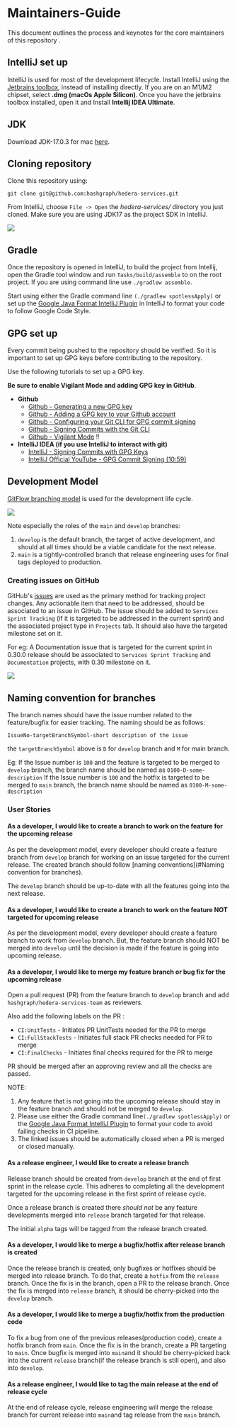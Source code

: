 # Maintainers-Guide

This document outlines the process and keynotes for the core maintainers of this repository .

## IntelliJ set up
IntelliJ is used for most of the development lifecycle.
Install IntelliJ using the [Jetbrains toolbox](https://www.jetbrains.com/lp/toolbox/), instead of installing directly.
If you are on an M1/M2 chipset, select **.dmg (macOs Apple Silicon)**. Once you have the jetbrains toolbox installed, 
open it and Install **Intellij IDEA Ultimate**.

## JDK
Download JDK-17.0.3 for mac [here](https://adoptium.net/temurin/releases/).

## Cloning repository
Clone this repository using:
```
git clone git@github.com:hashgraph/hedera-services.git
```

From IntelliJ, choose `File -> Open` the _hedera-services/_ directory you just cloned.
Make sure you are using JDK17 as the project SDK in IntelliJ. 

<p>
    <img src="assets/jdk-17.png"/>
</p>

## Gradle
Once the repository is opened in IntelliJ, to build the project from Intellij, open the Gradle tool window and 
run `Tasks/build/assemble` to on the root project. If you are using command line use `./gradlew assemble`.

Start using either the Gradle command line 
`(./gradlew spotlessApply)`  or set up the [Google Java Format IntelliJ Plugin](https://github.com/google/google-java-format#intellij-android-studio-and-other-jetbrains-ides) 
in IntelliJ to format your code to follow Google Code Style.

## GPG set up
Every commit being pushed to the repository should be verified. So it is important to set up GPG keys before 
contributing to the repository. 

Use the following tutorials to set up a GPG key. 

**Be sure to enable Vigilant Mode and adding GPG key in GitHub**.

- **Github**
    - [Github - Generating a new GPG key](https://docs.github.com/en/authentication/managing-commit-signature-verification/generating-a-new-gpg-key)
    - [Github - Adding a GPG key to your Github account](https://docs.github.com/en/authentication/managing-commit-signature-verification/adding-a-gpg-key-to-your-github-account)
    - [Github - Configuring your Git CLI for GPG commit signing](https://docs.github.com/en/authentication/managing-commit-signature-verification/telling-git-about-your-signing-key)
    - [Github - Signing Commits with the Git CLI](https://docs.github.com/en/authentication/managing-commit-signature-verification/signing-commits)
    - [Github - Vigilant Mode](https://docs.github.com/en/authentication/managing-commit-signature-verification/displaying-verification-statuses-for-all-of-your-commits) ‼️
- **IntelliJ IDEA (if you use IntelliJ to interact with git)**
    - [IntelliJ - Signing Commits with GPG Keys](https://www.jetbrains.com/help/idea/set-up-GPG-commit-signing.html)
    - [IntelliJ Official YouTube - GPG Commit Signing (10:59)](https://youtu.be/RBhz-8fZN9A?t=659)

## Development Model
[GitFlow branching model](https://nvie.com/posts/a-successful-git-branching-model/) is used for the development life cycle.

<p>
    <img src="./assets/gitflow-branching-model.png"/>
</p>

Note especially the roles of the `main` and `develop` branches:

1. `develop` is the default branch, the target of active development, and should at all times should be a viable candidate 
for the next release.
2. `main` is a tightly-controlled branch that release engineering uses for final tags deployed to production.

### Creating issues on GitHub
GitHub's [issues](https://github.com/hashgraph/hedera-services/issues) are used as the primary method for tracking
project changes.
Any actionable item that need to be addressed, should be associated to an issue in GitHub.
The issue should be added to `Services Sprint Tracking` (if it is targeted to be addressed in the current sprint)
and the associated project type in `Projects` tab. It should also have the targeted milestone set on it.

For eg: A Documentation issue that is targeted for the current sprint in 0.30.0 release should be associated to 
`Services Sprint Tracking` and `Documentation` projects, with 0.30 milestone on it.

<p>
    <img src="./assets/labels-on-issue.png"/>
</p>

## Naming convention for branches
The branch names should have the issue number related to the feature/bugfix for easier tracking.
The naming should be as follows:

```IssueNo-targetBranchSymbol-short description of the issue```

the `targetBranchSymbol` above is `D` for `develop` branch and `M` for main branch.

Eg: If the Issue number is `100` and the feature is targeted to be merged to `develop` branch, the branch name should be named as
`0100-D-some-description`
If the Issue number is `100` and the hotfix is targeted to be merged to `main` branch, the branch name should be named as
`0100-M-some-description`

### User Stories

#### As a developer, I would like to create a branch to work on the feature for the upcoming release
As per the development model, every developer should create a feature branch from `develop` branch for working on an 
issue targeted for the current release. The created branch should follow [naming conventions](#Naming convention for branches).

The `develop` branch should be up-to-date with all the features going into the next release.

#### As a developer, I would like to create a branch to work on the feature NOT targeted for upcoming release
As per the development model, every developer should create a feature branch to work from `develop` branch. But, the 
feature branch should NOT be merged into `develop` until the decision is made if the feature is going into upcoming 
release.

#### As a developer, I would like to merge my feature branch or bug fix for the upcoming release
Open a pull request (PR) from the feature branch to `develop` branch and add `hashgraph/hedera-services-team` as reviewers.

Also add the following labels on the PR :
- `CI:UnitTests` - Initiates PR UnitTests needed for the PR to merge
- `CI:FullStackTests` - Initiates full stack PR checks needed for PR to merge
- `CI:FinalChecks` - Initiates final checks required for the PR to merge

PR should be merged after an approving review and all the checks are passed.

NOTE: 
1. Any feature that is not going into the upcoming release should stay in the feature branch and should not be merged
to `develop`.
2. Please use either the Gradle command line`(./gradlew spotlessApply)`  or the [Google Java Format IntelliJ Plugin](https://github.com/google/google-java-format#intellij-android-studio-and-other-jetbrains-ides)
to format your code to avoid failing checks in CI pipeline.
3. The linked issues should be automatically closed when a PR is merged or closed manually.

#### As a release engineer, I would like to create a release branch

Release branch should be created from `develop` branch at the end of first sprint in the release cycle. This adheres to
completing all the development targeted for the upcoming release in the first sprint of release cycle.

Once a release branch is created there _should not_ be any feature developments merged into `release` branch targeted 
for that release.

The initial `alpha` tags will be tagged from the release branch created.

#### As a developer, I would like to merge a bugfix/hotfix after release branch is created

Once the release branch is created, only bugfixes or hotfixes should be merged into release branch. To do that, create
a `hotfix` from the `release` branch. Once the fix is in the branch, open a PR to the release branch. Once 
the fix is merged into `release` branch, it should be cherry-picked into the `develop` branch.

#### As a developer, I would like to merge a bugfix/hotfix from the production code

To fix a bug from one of the previous releases(production code), create a hotfix branch from `main`. Once the fix is in
the branch, create a PR targeting to `main`. Once bugfix is merged into `main`and it should be cherry-picked 
back into the current `release` branch(if the release branch is still open), and also into `develop`.

#### As a release engineer, I would like to tag the main release at the end of release cycle

At the end of release cycle, release engineering will merge the release branch for current release into `main`and tag 
release from the `main` branch.



